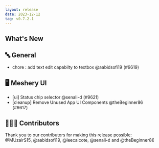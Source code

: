 ```yaml
---
layout: release
date: 2023-12-12
tag: v0.7.2.1
---
```


## What's New
## 🔤 General
- chore : add text edit capabilty to textbox @aabidsofi19 (#9619)

## 🖥 Meshery UI

- [ui] Status chip selector @senali-d (#9621)
- [cleanup] Remove Unused App UI Components @theBeginner86 (#9617)

## 👨🏽‍💻 Contributors

Thank you to our contributors for making this release possible:
@MUzairS15, @aabidsofi19, @leecalcote, @senali-d and @theBeginner86
